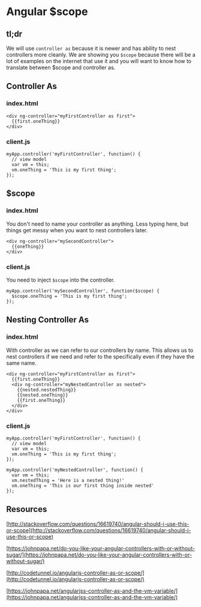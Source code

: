 # Angular $scope

## tl;dr
We will use `controller as` because it is newer and has ability to nest controllers more cleanly. We are showing you `$scope` because there will be a lot of examples on the internet that use it and you will want to know how to translate between $scope and controller as.

## Controller As

### index.html
```
<div ng-controller="myFirstController as first">
  {{first.oneThing}}
</div>
```

### client.js
```
myApp.controller('myFirstController', function() {
  // view model
  var vm = this;
  vm.oneThing = 'This is my first thing';
});
```

## $scope 

### index.html
You don't need to name your controller as anything. Less typing here, but things get messy when you want to nest controllers later.

```
<div ng-controller="mySecondController">
  {{oneThing}}
</div>
```

### client.js
You need to inject `$scope` into the controller.

```
myApp.controller('mySecondController', function($scope) {
  $scope.oneThing = 'This is my first thing';
});
```

## Nesting Controller As

### index.html
With controller as we can refer to our controllers by name. This allows us to nest controllers if we need and refer to the specifically even if they have the same name.
```
<div ng-controller="myFirstController as first">
  {{first.oneThing}}
  <div ng-controller="myNestedController as nested">
    {{nested.nestedThing}}
    {{nested.oneThing}}
    {{first.oneThing}}
  </div>
</div>
```

### client.js
```
myApp.controller('myFirstController', function() {
  // view model
  var vm = this;
  vm.oneThing = 'This is my first thing';
});

myApp.controller('myNestedController', function() {
  var vm = this;
  vm.nestedThing = 'Here is a nested thing!'
  vm.oneThing = 'This is our first thing inside nested'
});
```

## Resources

[http://stackoverflow.com/questions/16619740/angular-should-i-use-this-or-scope](http://stackoverflow.com/questions/16619740/angular-should-i-use-this-or-scope)

[https://johnpapa.net/do-you-like-your-angular-controllers-with-or-without-sugar/](https://johnpapa.net/do-you-like-your-angular-controllers-with-or-without-sugar/)

[http://codetunnel.io/angularjs-controller-as-or-scope/](http://codetunnel.io/angularjs-controller-as-or-scope/)

[https://johnpapa.net/angularjss-controller-as-and-the-vm-variable/](https://johnpapa.net/angularjss-controller-as-and-the-vm-variable/)



